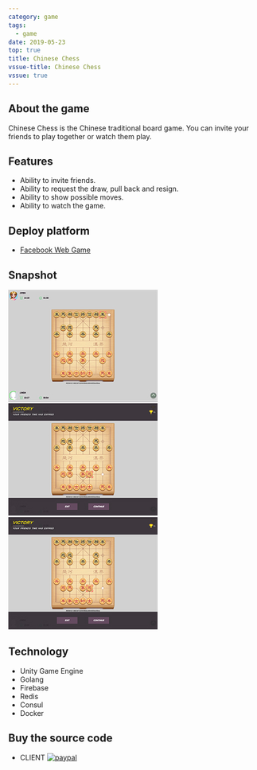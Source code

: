 ```yaml
---
category: game
tags:
  - game
date: 2019-05-23
top: true
title: Chinese Chess
vssue-title: Chinese Chess
vssue: true
---
```


## About the game

Chinese Chess is the Chinese traditional board game. You can invite your friends to play together or watch them play.

## Features

+ Ability to invite friends.
+ Ability to request the draw, pull back and resign.
+ Ability to show possible moves.
+ Ability to watch the game.

## Deploy platform

+ [Facebook Web Game](https://apps.facebook.com/456525235150360)

## Snapshot

![1](/assets/chess/chess1.jpg)
![2](/assets/chess/chess2.jpg)
![3](/assets/chess/chess2.jpg)

## Technology

+ Unity Game Engine
+ Golang
+ Firebase
+ Redis
+ Consul
+ Docker

## Buy the source code

+ CLIENT [![paypal](/assets/img/paypal.png)](https://paypal.me/d119)